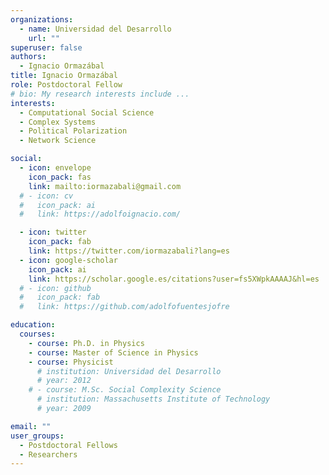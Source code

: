 ```yaml
---
organizations:
  - name: Universidad del Desarrollo
    url: ""
superuser: false
authors:
  - Ignacio Ormazábal
title: Ignacio Ormazábal
role: Postdoctoral Fellow
# bio: My research interests include ...
interests:
  - Computational Social Science
  - Complex Systems
  - Political Polarization
  - Network Science

social:
  - icon: envelope
    icon_pack: fas
    link: mailto:iormazabali@gmail.com
  # - icon: cv
  #   icon_pack: ai
  #   link: https://adolfoignacio.com/

  - icon: twitter
    icon_pack: fab
    link: https://twitter.com/iormazabali?lang=es
  - icon: google-scholar
    icon_pack: ai
    link: https://scholar.google.es/citations?user=fs5XWpkAAAAJ&hl=es
  # - icon: github
  #   icon_pack: fab
  #   link: https://github.com/adolfofuentesjofre

education:
  courses:
    - course: Ph.D. in Physics
    - course: Master of Science in Physics
    - course: Physicist
      # institution: Universidad del Desarrollo
      # year: 2012
    # - course: M.Sc. Social Complexity Science
      # institution: Massachusetts Institute of Technology
      # year: 2009

email: ""
user_groups:
  - Postdoctoral Fellows
  - Researchers
---
```




